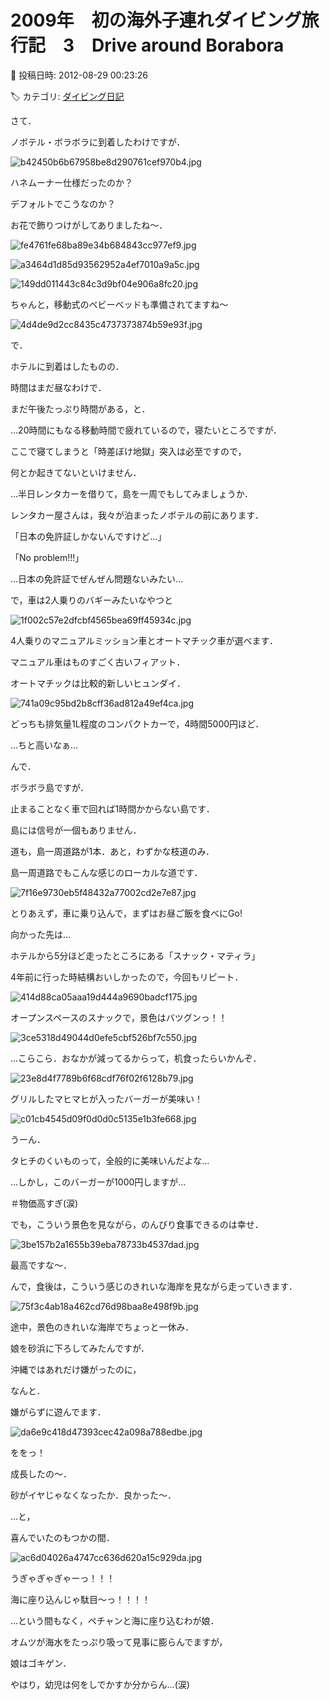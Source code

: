 # 2009年　初の海外子連れダイビング旅行記　3　Drive around Borabora

📅 投稿日時: 2012-08-29 00:23:26

🏷️ カテゴリ: [ダイビング日記](ce3a7a8d424d112fce83ee85c81a0e344.md)

さて．





ノボテル・ボラボラに到着したわけですが．




![b42450b6b67958be8d290761cef970b4.jpg](images/b42450b6b67958be8d290761cef970b4.jpg)




ハネムーナー仕様だったのか？


デフォルトでこうなのか？


お花で飾りつけがしてありましたね～．




![fe4761fe68ba89e34b684843cc977ef9.jpg](images/fe4761fe68ba89e34b684843cc977ef9.jpg)









![a3464d1d85d93562952a4ef7010a9a5c.jpg](images/a3464d1d85d93562952a4ef7010a9a5c.jpg)









![149dd011443c84c3d9bf04e906a8fc20.jpg](images/149dd011443c84c3d9bf04e906a8fc20.jpg)







ちゃんと，移動式のベビーベッドも準備されてますね～




![4d4de9d2cc8435c4737373874b59e93f.jpg](images/4d4de9d2cc8435c4737373874b59e93f.jpg)







で．


ホテルに到着はしたものの．


時間はまだ昼なわけで．


まだ午後たっぷり時間がある，と．





…20時間にもなる移動時間で疲れているので，寝たいところですが．


ここで寝てしまうと「時差ぼけ地獄」突入は必至ですので，


何とか起きてないといけません．





…半日レンタカーを借りて，島を一周でもしてみましょうか．





レンタカー屋さんは，我々が泊まったノボテルの前にあります．


「日本の免許証しかないんですけど…」


「No problem!!!」


…日本の免許証でぜんぜん問題ないみたい…





で，車は2人乗りのバギーみたいなやつと




![1f002c57e2dfcbf4565bea69ff45934c.jpg](images/1f002c57e2dfcbf4565bea69ff45934c.jpg)




4人乗りのマニュアルミッション車とオートマチック車が選べます．


マニュアル車はものすごく古いフィアット．


オートマチックは比較的新しいヒュンダイ．




![741a09c95bd2b8cff36ad812a49ef4ca.jpg](images/741a09c95bd2b8cff36ad812a49ef4ca.jpg)




どっちも排気量1L程度のコンパクトカーで，4時間5000円ほど．


…ちと高いなぁ…





んで．


ボラボラ島ですが．


止まることなく車で回れば1時間かからない島です．


島には信号が一個もありません．


道も，島一周道路が1本．あと，わずかな枝道のみ．


島一周道路でもこんな感じのローカルな道です．




![7f16e9730eb5f48432a77002cd2e7e87.jpg](images/7f16e9730eb5f48432a77002cd2e7e87.jpg)







とりあえず，車に乗り込んで，まずはお昼ご飯を食べにGo!


向かった先は…


ホテルから5分ほど走ったところにある「スナック・マティラ」


4年前に行った時結構おいしかったので，今回もリピート．




![414d88ca05aaa19d444a9690badcf175.jpg](images/414d88ca05aaa19d444a9690badcf175.jpg)







オープンスペースのスナックで，景色はバツグンっ！！




![3ce5318d49044d0efe5cbf526bf7c550.jpg](images/3ce5318d49044d0efe5cbf526bf7c550.jpg)







…こらこら．おなかが減ってるからって，机食ったらいかんぞ．




![23e8d4f7789b6f68cdf76f02f6128b79.jpg](images/23e8d4f7789b6f68cdf76f02f6128b79.jpg)







グリルしたマヒマヒが入ったバーガーが美味い！




![c01cb4545d09f0d0d0c5135e1b3fe668.jpg](images/c01cb4545d09f0d0d0c5135e1b3fe668.jpg)




うーん．


タヒチのくいものって，全般的に美味いんだよな…


…しかし，このバーガーが1000円しますが…


＃物価高すぎ(涙)





でも，こういう景色を見ながら，のんびり食事できるのは幸せ．




![3be157b2a1655b39eba78733b4537dad.jpg](images/3be157b2a1655b39eba78733b4537dad.jpg)




最高ですな～．





んで，食後は，こういう感じのきれいな海岸を見ながら走っていきます．




![75f3c4ab18a462cd76d98baa8e498f9b.jpg](images/75f3c4ab18a462cd76d98baa8e498f9b.jpg)







途中，景色のきれいな海岸でちょっと一休み．





娘を砂浜に下ろしてみたんですが．


沖縄ではあれだけ嫌がったのに，


なんと．


嫌がらずに遊んでます．




![da6e9c418d47393cec42a098a788edbe.jpg](images/da6e9c418d47393cec42a098a788edbe.jpg)




ををっ！


成長したの～．


砂がイヤじゃなくなったか．良かった～．





…と，


喜んでいたのもつかの間．




![ac6d04026a4747cc636d620a15c929da.jpg](images/ac6d04026a4747cc636d620a15c929da.jpg)




うぎゃぎゃぎゃーっ！！！


海に座り込んじゃ駄目～っ！！！！





…という間もなく，ペチャンと海に座り込むわが娘．


オムツが海水をたっぷり吸って見事に膨らんでますが，


娘はゴキゲン．


やはり，幼児は何をしでかすか分からん…(涙)
